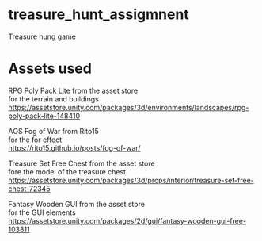 # treasure_hunt_assigmnent
Treasure hung game

# Assets used

RPG Poly Pack Lite from the asset store <br />
for the terrain and buildings <br />
https://assetstore.unity.com/packages/3d/environments/landscapes/rpg-poly-pack-lite-148410 <br />

AOS Fog of War from Rito15 <br />
for the for effect <br />
https://rito15.github.io/posts/fog-of-war/ <br />

Treasure Set Free Chest from the asset store  <br />
fore the model of the treasure chest  <br />
https://assetstore.unity.com/packages/3d/props/interior/treasure-set-free-chest-72345 <br />

 
Fantasy Wooden GUI  from the asset store <br />
for the GUI elements <br />
https://assetstore.unity.com/packages/2d/gui/fantasy-wooden-gui-free-103811 <br />
